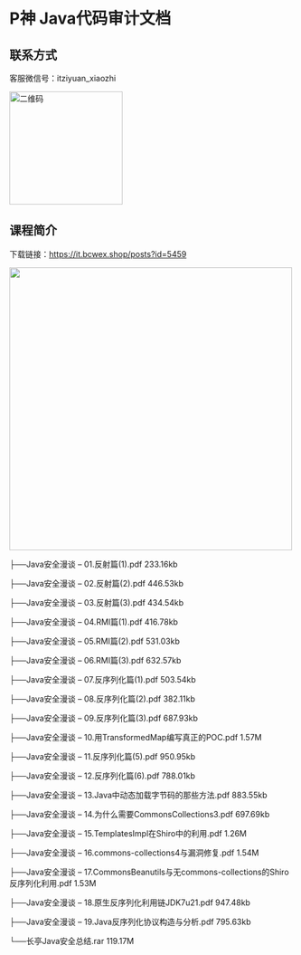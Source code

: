 # P神 Java代码审计文档

## 联系方式

客服微信号：itziyuan_xiaozhi

<img src="https://ziyuanyun.oss-cn-guangzhou.aliyuncs.com/common/20240614073449/666b82192834a.jpg" width="200" height="200" alt="二维码">

## 课程简介

下载链接：https://it.bcwex.shop/posts?id=5459

<img src="https://ziyuanyun.oss-cn-guangzhou.aliyuncs.com/yun/20241201162227/674c1cc35a2cf.jpg" width="500" alt="">

  

 ├──Java安全漫谈 &#8211; 01.反射篇(1).pdf 233.16kb

 ├──Java安全漫谈 &#8211; 02.反射篇(2).pdf 446.53kb

 ├──Java安全漫谈 &#8211; 03.反射篇(3).pdf 434.54kb

 ├──Java安全漫谈 &#8211; 04.RMI篇(1).pdf 416.78kb

 ├──Java安全漫谈 &#8211; 05.RMI篇(2).pdf 531.03kb

 ├──Java安全漫谈 &#8211; 06.RMI篇(3).pdf 632.57kb

 ├──Java安全漫谈 &#8211; 07.反序列化篇(1).pdf 503.54kb

 ├──Java安全漫谈 &#8211; 08.反序列化篇(2).pdf 382.11kb

 ├──Java安全漫谈 &#8211; 09.反序列化篇(3).pdf 687.93kb

 ├──Java安全漫谈 &#8211; 10.用TransformedMap编写真正的POC.pdf 1.57M

 ├──Java安全漫谈 &#8211; 11.反序列化篇(5).pdf 950.95kb

 ├──Java安全漫谈 &#8211; 12.反序列化篇(6).pdf 788.01kb

 ├──Java安全漫谈 &#8211; 13.Java中动态加载字节码的那些方法.pdf 883.55kb

 ├──Java安全漫谈 &#8211; 14.为什么需要CommonsCollections3.pdf 697.69kb

 ├──Java安全漫谈 &#8211; 15.TemplatesImpl在Shiro中的利用.pdf 1.26M

 ├──Java安全漫谈 &#8211; 16.commons-collections4与漏洞修复.pdf 1.54M

 ├──Java安全漫谈 &#8211; 17.CommonsBeanutils与无commons-collections的Shiro反序列化利用.pdf 1.53M

 ├──Java安全漫谈 &#8211; 18.原生反序列化利用链JDK7u21.pdf 947.48kb

 ├──Java安全漫谈 &#8211; 19.Java反序列化协议构造与分析.pdf 795.63kb

 └──长亭Java安全总结.rar 119.17M

  